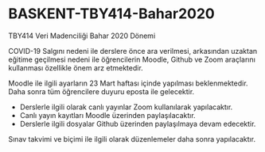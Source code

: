 # BASKENT-TBY414-Bahar2020
TBY414 Veri Madenciliği Bahar 2020 Dönemi

COVID-19 Salgını nedeni ile derslere önce ara verilmesi, arkasından uzaktan eğitime geçilmesi nedeni ile öğrencilerin Moodle, Github ve Zoom araçlarını kullanması özellikle önem arz etmektedir. 

Moodle ile ilgili ayarların 23 Mart haftası içinde yapılması beklenmektedir. Daha sonra tüm öğrencilere duyuru eposta ile gelecektir. 
- Derslerle ilgili olarak canlı yayınlar Zoom kullanılarak yapılacaktır. 
- Canlı yayın kayıtları Moodle üzerinden paylaşılacaktır. 
- Derslerle ilgili dosyalar Github üzerinden paylaşılmaya devam edecektir. 

Sınav takvimi ve biçimi ile ilgili olarak düzenlemeler daha sonra yapılacaktır. 


